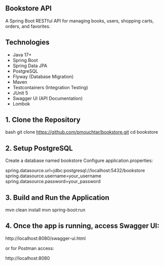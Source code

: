 ## Bookstore API

A Spring Boot RESTful API for managing books, users, shopping carts, orders, and favorites.

## Technologies

- Java 17+
- Spring Boot
- Spring Data JPA
- PostgreSQL
- Flyway (Database Migration)
- Maven
- Testcontainers (Integration Testing)
- JUnit 5
- Swagger UI (API Documentation)
- Lombok


## 1. Clone the Repository

bash
git clone https://github.com/pmouchtar/bookstore.git
cd bookstore

## 2. Setup PostgreSQL

Create a database named bookstore
Configure application.properties:

spring.datasource.url=jdbc:postgresql://localhost:5432/bookstore
spring.datasource.username=your_username
spring.datasource.password=your_password

## 3. Build and Run the Application

mvn clean install
mvn spring-boot:run

## 4. Once the app is running, access Swagger UI:

http://localhost:8080/swagger-ui.html

or for Postman access:

http://localhost:8080
